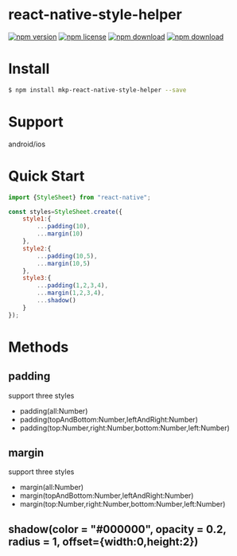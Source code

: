 # react-native-style-helper

<!-- badge -->
[![npm version](https://img.shields.io/npm/v/mkp-react-native-style-helper.svg)](https://www.npmjs.com/package/mkp-react-native-style-helper)
[![npm license](https://img.shields.io/npm/l/mkp-react-native-style-helper.svg)](https://www.npmjs.com/package/mkp-react-native-style-helper)
[![npm download](https://img.shields.io/npm/dm/mkp-react-native-style-helper.svg)](https://www.npmjs.com/package/mkp-react-native-style-helper)
[![npm download](https://img.shields.io/npm/dt/mkp-react-native-style-helper.svg)](https://www.npmjs.com/package/mkp-react-native-style-helper)
<!-- endbadge -->

# Install
```bash
$ npm install mkp-react-native-style-helper --save
```

# Support
android/ios

# Quick Start
```javascript
import {StyleSheet} from "react-native";

const styles=StyleSheet.create({
	style1:{
		...padding(10),
		...margin(10)
	},
	style2:{
		...padding(10,5),
		...margin(10,5)
	},
	style3:{
		...padding(1,2,3,4),
		...margin(1,2,3,4),
		...shadow()
	}
});
```

# Methods
## padding
support three styles
* padding(all:Number)
* padding(topAndBottom:Number,leftAndRight:Number)
* padding(top:Number,right:Number,bottom:Number,left:Number)
## margin
support three styles
* margin(all:Number)
* margin(topAndBottom:Number,leftAndRight:Number)
* margin(top:Number,right:Number,bottom:Number,left:Number)
## shadow(color = "#000000", opacity = 0.2, radius = 1, offset={width:0,height:2})
